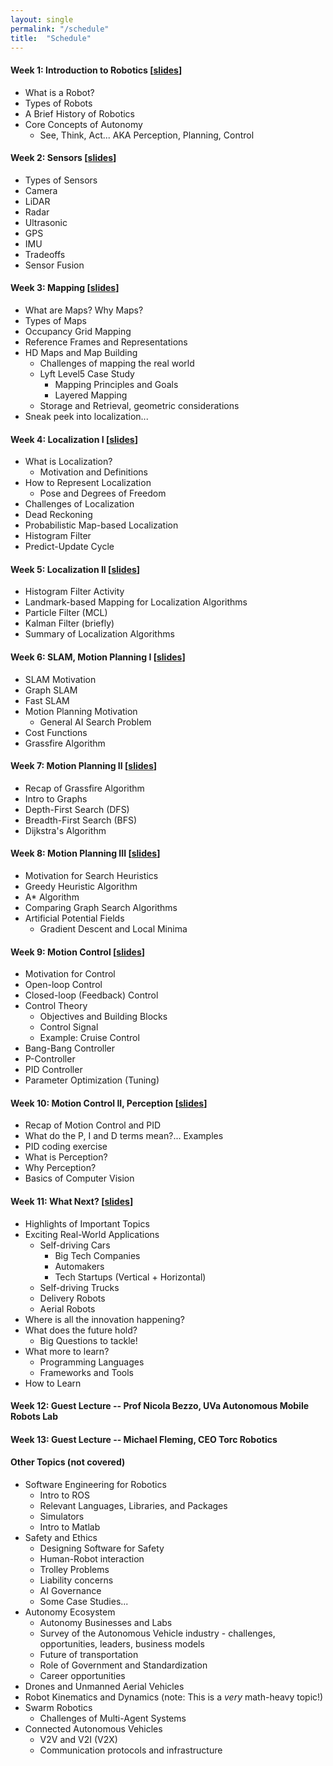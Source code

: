 ```yaml
---
layout: single
permalink: "/schedule"
title:  "Schedule"
---
```


#### Week 1: Introduction to Robotics [[slides][lec1]]
- What is a Robot?
- Types of Robots
- A Brief History of Robotics
- Core Concepts of Autonomy
    - See, Think, Act... AKA Perception, Planning, Control

#### Week 2: Sensors [[slides][lec2]]
- Types of Sensors
- Camera
- LiDAR
- Radar
- Ultrasonic
- GPS
- IMU
- Tradeoffs
- Sensor Fusion

#### Week 3: Mapping [[slides][lec3]]
- What are Maps? Why Maps?
- Types of Maps
- Occupancy Grid Mapping
- Reference Frames and Representations
- HD Maps and Map Building
    - Challenges of mapping the real world
    - Lyft Level5 Case Study
        - Mapping Principles and Goals
        - Layered Mapping
    - Storage and Retrieval, geometric considerations
- Sneak peek into localization...

#### Week 4: Localization I [[slides][lec4]]
- What is Localization?
  - Motivation and Definitions
- How to Represent Localization
    - Pose and Degrees of Freedom
- Challenges of Localization
- Dead Reckoning
- Probabilistic Map-based Localization
- Histogram Filter
- Predict-Update Cycle

#### Week 5: Localization II [[slides][lec5]]
- Histogram Filter Activity
- Landmark-based Mapping for Localization Algorithms
- Particle Filter (MCL)
- Kalman Filter (briefly)
- Summary of Localization Algorithms

#### Week 6: SLAM, Motion Planning I [[slides][lec6]]
- SLAM Motivation
- Graph SLAM
- Fast SLAM
- Motion Planning Motivation
  - General AI Search Problem
- Cost Functions
- Grassfire Algorithm

#### Week 7: Motion Planning II [[slides][lec7]]
- Recap of Grassfire Algorithm
- Intro to Graphs
- Depth-First Search (DFS)
- Breadth-First Search (BFS)
- Dijkstra's Algorithm

#### Week 8: Motion Planning III [[slides][lec8]]
- Motivation for Search Heuristics
- Greedy Heuristic Algorithm
- A* Algorithm
- Comparing Graph Search Algorithms
- Artificial Potential Fields
    - Gradient Descent and Local Minima

#### Week 9: Motion Control [[slides][lec9]]
- Motivation for Control
- Open-loop Control
- Closed-loop (Feedback) Control
- Control Theory
  - Objectives and Building Blocks
  - Control Signal
  - Example: Cruise Control
- Bang-Bang Controller
- P-Controller
- PID Controller
- Parameter Optimization (Tuning)

#### Week 10: Motion Control II, Perception [[slides][lec10]]
- Recap of Motion Control and PID
- What do the P, I and D terms mean?... Examples
- PID coding exercise
- What is Perception?
- Why Perception?
- Basics of Computer Vision

#### Week 11: What Next? [[slides][lec11]]
- Highlights of Important Topics
- Exciting Real-World Applications
  - Self-driving Cars
    - Big Tech Companies
    - Automakers
    - Tech Startups (Vertical + Horizontal)
  - Self-driving Trucks
  - Delivery Robots
  - Aerial Robots
- Where is all the innovation happening?
- What does the future hold?
  - Big Questions to tackle!
- What more to learn?
  - Programming Languages
  - Frameworks and Tools
- How to Learn

#### Week 12: Guest Lecture -- Prof Nicola Bezzo, UVa Autonomous Mobile Robots Lab

#### Week 13: Guest Lecture -- Michael Fleming, CEO Torc Robotics

#### Other Topics (not covered)
- Software Engineering for Robotics
    - Intro to ROS
    - Relevant Languages, Libraries, and Packages
    - Simulators
    - Intro to Matlab
- Safety and Ethics
    - Designing Software for Safety
    - Human-Robot interaction
    - Trolley Problems
    - Liability concerns
    - AI Governance
    - Some Case Studies...
- Autonomy Ecosystem
    - Autonomy Businesses and Labs
    - Survey of the Autonomous Vehicle industry - challenges, opportunities, leaders, business models
    - Future of transportation
    - Role of Government and Standardization
    - Career opportunities
- Drones and Unmanned Aerial Vehicles
- Robot Kinematics and Dynamics (note: This is a _very_ math-heavy topic!)
- Swarm Robotics
    - Challenges of Multi-Agent Systems
- Connected Autonomous Vehicles
    - V2V and V2I (V2X)
    - Communication protocols and infrastructure

<!-- lectures -->
[lec1]: https://github.com/rohanraval/cs1501/raw/master/lectures/1_intro.pdf
[lec2]: https://github.com/rohanraval/cs1501/raw/master/lectures/2_sensors.pdf
[lec3]: https://github.com/rohanraval/cs1501/raw/master/lectures/3_mapping_localization0.pdf
[lec4]: https://github.com/rohanraval/cs1501/raw/master/lectures/4_localization1.pdf
[lec5]: https://github.com/rohanraval/cs1501/raw/master/lectures/5_localization2.pdf
[lec6]: https://github.com/rohanraval/cs1501/raw/master/lectures/6_slam_planning1.pdf
[lec7]: https://github.com/rohanraval/cs1501/raw/master/lectures/7_planning2.pdf
[lec8]: https://github.com/rohanraval/cs1501/raw/master/lectures/8_planning3.pdf
[lec9]: https://github.com/rohanraval/cs1501/raw/master/lectures/9_control.pdf
[lec10]: https://github.com/rohanraval/cs1501/raw/master/lectures/10_control2_perception.pdf
[lec11]: https://github.com/rohanraval/cs1501/raw/master/lectures/11_the_last_lecture.pdf